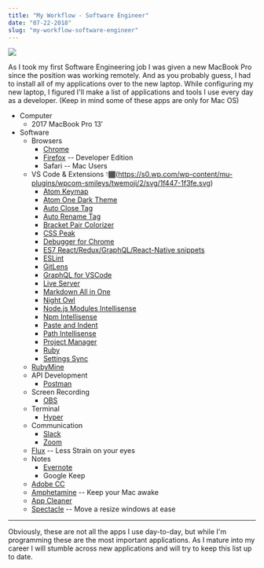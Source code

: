 ```yaml
---
title: "My Workflow - Software Engineer"
date: "07-22-2018"
slug: "my-workflow-software-engineer"
---
```


![](https://shakhorblog.files.wordpress.com/2018/07/workspace-2-1.png?w=256)

As I took my first Software Engineering job I was given a new MacBook Pro since the position was working remotely. And as you probably guess, I had to install all of my applications over to the new laptop. While configuring my new laptop, I figured I'll make a list of applications and tools I use every day as a developer. (Keep in mind some of these apps are only for Mac OS)

-   Computer
    -   2017 MacBook Pro 13′
-   Software
    -   Browsers
        -   [Chrome](https://www.google.com/chrome/)
        -   [Firefox](https://www.mozilla.org/en-US/firefox/channel/desktop/) -- Developer Edition
        -   Safari -- Mac Users
    -   VS Code & Extensions 👇🏾(https://s0.wp.com/wp-content/mu-plugins/wpcom-smileys/twemoji/2/svg/1f447-1f3fe.svg)
        -   [Atom Keymap](https://marketplace.visualstudio.com/items?itemName=ms-vscode.atom-keybindings)
        -   [Atom One Dark Theme](https://marketplace.visualstudio.com/items?itemName=akamud.vscode-theme-onedark)
        -   [Auto Close Tag](https://marketplace.visualstudio.com/items?itemName=formulahendry.auto-close-tag)
        -   [Auto Rename Tag](https://marketplace.visualstudio.com/items?itemName=formulahendry.auto-rename-tag)
        -   [Bracket Pair Colorizer](https://marketplace.visualstudio.com/items?itemName=CoenraadS.bracket-pair-colorizer)
        -   [CSS Peak](https://marketplace.visualstudio.com/items?itemName=pranaygp.vscode-css-peek)
        -   [Debugger for Chrome](https://marketplace.visualstudio.com/items?itemName=msjsdiag.debugger-for-chrome)
        -   [ES7 React/Redux/GraphQL/React-Native snippets](https://marketplace.visualstudio.com/items?itemName=dsznajder.es7-react-js-snippets)
        -   [ESLint](https://marketplace.visualstudio.com/items?itemName=dbaeumer.vscode-eslint)
        -   [GitLens](https://marketplace.visualstudio.com/items?itemName=eamodio.gitlens)
        -   [GraphQL for VSCode](https://marketplace.visualstudio.com/items?itemName=kumar-harsh.graphql-for-vscode)
        -   [Live Server](https://marketplace.visualstudio.com/items?itemName=ritwickdey.LiveServer)
        -   [Markdown All in One](https://marketplace.visualstudio.com/items?itemName=yzhang.markdown-all-in-one)
        -   [Night Owl](https://marketplace.visualstudio.com/items?itemName=sdras.night-owl)
        -   [Node.js Modules Intellisense](https://marketplace.visualstudio.com/items?itemName=leizongmin.node-module-intellisense)
        -   [Npm Intellisense](https://marketplace.visualstudio.com/items?itemName=christian-kohler.npm-intellisense)
        -   [Paste and Indent](https://marketplace.visualstudio.com/items?itemName=Rubymaniac.vscode-paste-and-indent)
        -   [Path Intellisense](https://marketplace.visualstudio.com/items?itemName=christian-kohler.path-intellisense)
        -   [Project Manager](https://marketplace.visualstudio.com/items?itemName=alefragnani.project-manager)
        -   [Ruby](https://marketplace.visualstudio.com/items?itemName=rebornix.Ruby)
        -   [Settings Sync](https://marketplace.visualstudio.com/items?itemName=Shan.code-settings-sync)
    -   [RubyMine](https://www.jetbrains.com/ruby/)
    -   API Development
        -   [Postman](https://www.getpostman.com/)
    -   Screen Recording
        -   [OBS](https://obsproject.com/)
    -   Terminal
        -   [Hyper](https://hyper.is/)
    -   Communication
        -   [Slack](https://slack.com/)
        -   [Zoom](https://zoom.us/)
    -   [Flux](https://justgetflux.com/) -- Less Strain on your eyes
    -   Notes
        -   [Evernote](https://evernote.com/)
        -   Google Keep
    -   [Adobe CC](https://www.adobe.com/)
    -   [Amphetamine](https://itunes.apple.com/us/app/amphetamine/id937984704?mt=12) -- Keep your Mac awake
    -   [App Cleaner](https://freemacsoft.net/appcleaner/)
    -   [Spectacle](https://www.spectacleapp.com/) -- Move a resize windows at ease

* * * * *

Obviously, these are not all the apps I use day-to-day, but while I'm programming these are the most important applications. As I mature into my career I will stumble across new applications and will try to keep this list up to date.